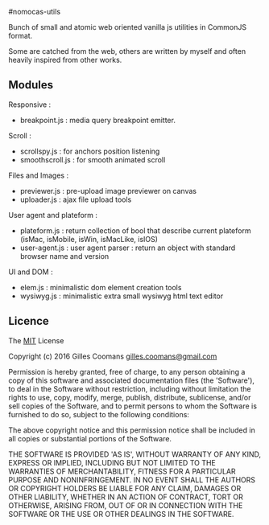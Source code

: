 #nomocas-utils

Bunch of small and atomic web oriented vanilla js utilities in CommonJS format.

Some are catched from the web, others are written by myself and often heavily inspired from other works.

## Modules

Responsive :
- breakpoint.js : media query breakpoint emitter.

Scroll :
- scrollspy.js : for anchors position listening
- smoothscroll.js : for smooth animated scroll

Files and Images :
- previewer.js : pre-upload image previewer on canvas
- uploader.js : ajax file upload tools

User agent and plateform :
- plateform.js : return collection of bool that describe current plateform (isMac, isMobile, isWin, isMacLike, isIOS)
- user-agent.js : user agent parser : return an object with standard browser name and version

UI and DOM :
- elem.js : minimalistic dom element creation tools
- wysiwyg.js : minimalistic extra small wysiwyg html text editor

## Licence

The [MIT](http://opensource.org/licenses/MIT) License

Copyright (c) 2016 Gilles Coomans <gilles.coomans@gmail.com>

Permission is hereby granted, free of charge, to any person obtaining a copy of this software and associated documentation files (the 'Software'), to deal in the Software without restriction, including without limitation the rights to use, copy, modify, merge, publish, distribute, sublicense, and/or sell copies of the Software, and to permit persons to whom the Software is furnished to do so, subject to the following conditions:

The above copyright notice and this permission notice shall be included in all copies or substantial portions of the Software.

THE SOFTWARE IS PROVIDED 'AS IS', WITHOUT WARRANTY OF ANY KIND, EXPRESS OR IMPLIED, INCLUDING BUT NOT LIMITED TO THE WARRANTIES OF MERCHANTABILITY, FITNESS FOR A PARTICULAR PURPOSE AND NONINFRINGEMENT. IN NO EVENT SHALL THE AUTHORS OR COPYRIGHT HOLDERS BE LIABLE FOR ANY CLAIM, DAMAGES OR OTHER LIABILITY, WHETHER IN AN ACTION OF CONTRACT, TORT OR OTHERWISE, ARISING FROM, OUT OF OR IN CONNECTION WITH THE SOFTWARE OR THE USE OR OTHER DEALINGS IN THE SOFTWARE.